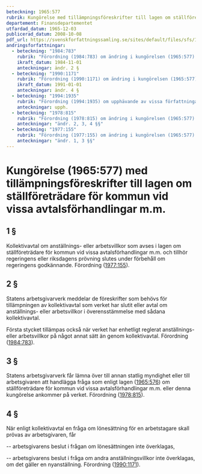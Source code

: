 ```yaml
---
beteckning: 1965:577
rubrik: Kungörelse med tillämpningsföreskrifter till lagen om ställföreträdare för kommun vid vissa avtalsförhandlingar m.m.
departement: Finansdepartementet
utfardad_datum: 1965-12-03
publicerad_datum: 2008-10-08
pdf_url: https://svenskforfattningssamling.se/sites/default/files/sfs/1965-12/SFS1965-577.pdf
andringsforfattningar:
  - beteckning: "1984:783"
    rubrik: "Förordning (1984:783) om ändring i kungörelsen (1965:577) med tillämpningsföreskrifter till lagen om ställföreträdare för kommun vid vissa avtalsförhandlingar m.m."
    ikraft_datum: 1984-11-01
    anteckningar: ändr. 2 §
  - beteckning: "1990:1171"
    rubrik: "Förordning (1990:1171) om ändring i kungörelsen (1965:577) med tillämpningsföreskrifter till lagen om ställföreträdare för kommun vid vissa avtalsförhandlingar m.m."
    ikraft_datum: 1991-01-01
    anteckningar: ändr. 4 §
  - beteckning: "1994:1935"
    rubrik: "Förordning (1994:1935) om upphävande av vissa författningar om ställföreträdare för kommun vid vissa förhandlingar m.m."
    anteckningar: upph.
  - beteckning: "1978:815"
    rubrik: "Förordning (1978:815) om ändring i kungörelsen (1965:577) med tillämpningsföreskrifter till lagen om ställföreträdare för kommun vid vissa avtalsförhandlingar m.m."
    anteckningar: "ändr. 2, 3, 4 §§"
  - beteckning: "1977:155"
    rubrik: "Förordning (1977:155) om ändring i kungörelsen (1965:577) med tillämpningsföreskrifter till lagen om ställföreträdare för kommun vid vissa avtalsförhandlingar m.m."
    anteckningar: "ändr. 1, 3 §§"
---
```


# Kungörelse (1965:577) med tillämpningsföreskrifter till lagen om ställföreträdare för kommun vid vissa avtalsförhandlingar m.m.

## 1 §

Kollektivavtal om anställnings- eller arbetsvillkor som avses i lagen om ställföreträdare för kommun vid vissa avtalsförhandlingar m.m. och tillhör regeringens eller riksdagens prövning slutes under förbehåll om regeringens godkännande. Förordning ([1977:155](https://selex.se/eli/sfs/1977/155)).

## 2 §

Statens arbetsgivarverk meddelar de föreskrifter som behövs för tillämpningen av kollektivavtal som verket har slutit eller avtal om anställnings- eller arbetsvillkor i överensstämmelse med sådana kollektivavtal.

Första stycket tillämpas också när verket har enhetligt reglerat anställnings- eller arbetsvillkor på något annat sätt än genom kollektivavtal. Förordning ([1984:783](https://selex.se/eli/sfs/1984/783)).

## 3 §

Statens arbetsgivarverk får lämna över till annan statlig myndighet eller till arbetsgivaren att handlägga fråga som enligt lagen ([1965:576](https://selex.se/eli/sfs/1965/576)) om ställföreträdare för kommun vid vissa avtalsförhandlingar m.m. eller denna kungörelse ankommer på verket. Förordning ([1978:815](https://selex.se/eli/sfs/1978/815)).

## 4 §

När enligt kollektivavtal en fråga om lönesättning för en arbetstagare skall prövas av arbetsgivaren, får

-- arbetsgivarens beslut i frågan om lönesättningen inte överklagas,

-- arbetsgivarens beslut i fråga om andra anställningsvillkor inte överklagas, om det gäller en nyanställning. Förordning ([1990:1171](https://selex.se/eli/sfs/1990/1171)).